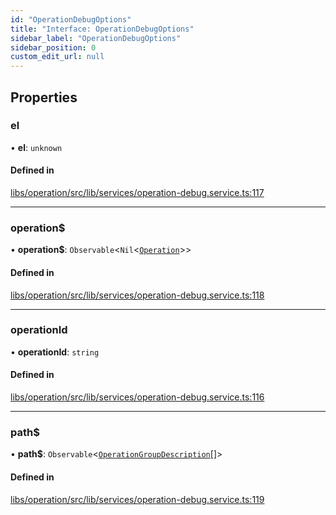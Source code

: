 ```yaml
---
id: "OperationDebugOptions"
title: "Interface: OperationDebugOptions"
sidebar_label: "OperationDebugOptions"
sidebar_position: 0
custom_edit_url: null
---
```


## Properties

### el

• **el**: `unknown`

#### Defined in

[libs/operation/src/lib/services/operation-debug.service.ts:117](https://github.com/cognizone/ng-cognizone/blob/0401c67/libs/operation/src/lib/services/operation-debug.service.ts#L117)

___

### operation$

• **operation$**: `Observable`<`Nil`<[`Operation`](Operation)\>\>

#### Defined in

[libs/operation/src/lib/services/operation-debug.service.ts:118](https://github.com/cognizone/ng-cognizone/blob/0401c67/libs/operation/src/lib/services/operation-debug.service.ts#L118)

___

### operationId

• **operationId**: `string`

#### Defined in

[libs/operation/src/lib/services/operation-debug.service.ts:116](https://github.com/cognizone/ng-cognizone/blob/0401c67/libs/operation/src/lib/services/operation-debug.service.ts#L116)

___

### path$

• **path$**: `Observable`<[`OperationGroupDescription`](OperationGroupDescription)[]\>

#### Defined in

[libs/operation/src/lib/services/operation-debug.service.ts:119](https://github.com/cognizone/ng-cognizone/blob/0401c67/libs/operation/src/lib/services/operation-debug.service.ts#L119)
